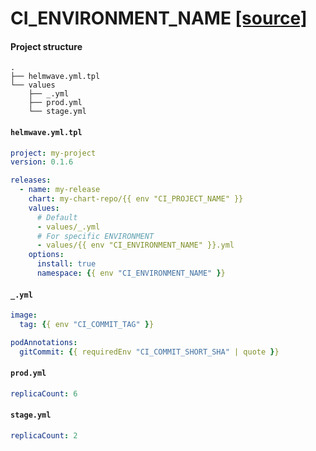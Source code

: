 # CI_ENVIRONMENT_NAME [ [source] ](https://github.com/zhilyaev/helmwave/tree/main/docs/examples/CI_ENVIRONMENT_NAME)

#### Project structure

```
.
├── helmwave.yml.tpl
└── values
    ├── _.yml
    ├── prod.yml
    └── stage.yml
```

#### `helmwave.yml.tpl`

```yaml
project: my-project
version: 0.1.6

releases:
  - name: my-release
    chart: my-chart-repo/{{ env "CI_PROJECT_NAME" }}
    values:
      # Default
      - values/_.yml
      # For specific ENVIRONMENT
      - values/{{ env "CI_ENVIRONMENT_NAME" }}.yml
    options:
      install: true
      namespace: {{ env "CI_ENVIRONMENT_NAME" }}
```

#### `_.yml`
```yaml
image:
  tag: {{ env "CI_COMMIT_TAG" }}

podAnnotations:
  gitCommit: {{ requiredEnv "CI_COMMIT_SHORT_SHA" | quote }}
```


#### `prod.yml`
```yaml
replicaCount: 6
```

#### `stage.yml`
```yaml
replicaCount: 2
```